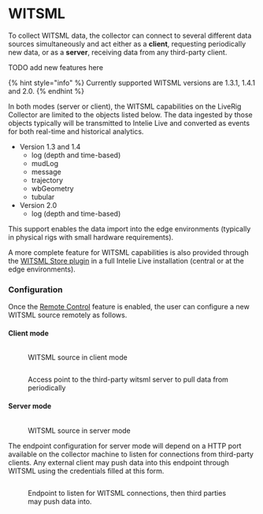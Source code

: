 # WITSML

To collect WITSML data, the collector can connect to several different data sources simultaneously and act either as a **client**, requesting periodically new data, or as a **server**, receiving data from any third-party client.

TODO add new features here

{% hint style="info" %}
Currently supported WITSML versions are 1.3.1, 1.4.1 and 2.0.
{% endhint %}

In both modes (server or client), the WITSML capabilities on the LiveRig Collector are limited to the objects listed below. The data ingested by those objects typically will be transmitted to Intelie Live and converted as events for both real-time and historical analytics.

* Version 1.3 and 1.4
  * log (depth and time-based)
  * mudLog
  * message
  * trajectory
  * wbGeometry
  * tubular
* Version 2.0
  * log (depth and time-based)

This support enables the data import into the edge environments (typically in physical rigs with small hardware requirements).&#x20;

A more complete feature for WITSML capabilities is also provided through the [WITSML Store plugin](../../integrations/witsml-store.md) in a full Intelie Live installation (central or at the edge environments).

### Configuration

Once the [Remote Control](../remote-control/) feature is enabled, the user can configure a new WITSML source remotely as follows.

#### Client mode

<figure><img src="../../.gitbook/assets/collector-witsml-client-mode.png" alt=""><figcaption><p>WITSML source in client mode</p></figcaption></figure>

<figure><img src="../../.gitbook/assets/Screenshot_select-area_20220921095859.png" alt=""><figcaption><p>Access point to the third-party witsml server to pull data from periodically</p></figcaption></figure>

#### Server mode

<figure><img src="../../.gitbook/assets/collector-witsml-server-mode.png" alt=""><figcaption><p>WITSML source in server mode</p></figcaption></figure>

The endpoint configuration for server mode will depend on a HTTP port available on the collector machine to listen for connections from third-party clients. Any external client may push data into this endpoint through WITSML using the credentials filled at this form.

<figure><img src="../../.gitbook/assets/collector-witsml-access-endpoint.png" alt=""><figcaption><p>Endpoint to listen for WITSML connections, then third parties may push data into.</p></figcaption></figure>
